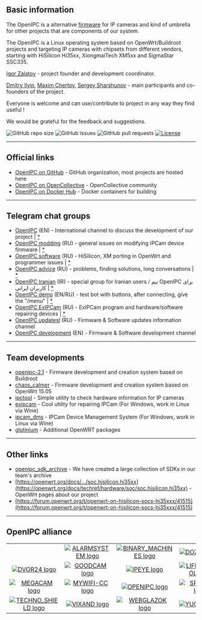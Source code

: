 
## Basic information

The OpenIPC is a alternative [firmware](https://github.com/OpenIPC) for IP cameras and kind of umbrella for other projects that are components of our system.

The OpenIPC is a Linux operating system based on OpenWrt/Buildroot projects and targeting IP cameras with chipsets from different vendors, starting with HiSilicon Hi35xx, XiongmaiTech XM5xx and SigmaStar SSC335.

[Igor Zalatov](https://web.telegram.org/#/im?p=@FlyRouter) - project founder and development coordinator.

[Dmitry Ilyin](https://web.telegram.org/#/im?p=@widgetii), [Maxim Chertov](https://web.telegram.org/#/im?p=@mAX3773), [Sergey Sharshunov](https://web.telegram.org/#/im?p=@USSSSSH) - main participants and co-founders of the project.

Everyone is welcome and can use/contribute to project in any way they find useful !

We would be grateful for the feedback and suggestions.

![GitHub repo size](https://img.shields.io/github/repo-size/OpenIPC/openipc.github.io)
![GitHub issues](https://img.shields.io/github/issues/OpenIPC/openipc.github.io)
![GitHub pull requests](https://img.shields.io/github/issues-pr/OpenIPC/openipc.github.io)
[![License](https://img.shields.io/github/license/OpenIPC/openipc.github.io)](https://opensource.org/licenses/MIT)

---------------------------------------------------------------------------------

## Official links

* [OpenIPC on GitHub](https://github.com/OpenIPC/) - GitHub organization, most projects are hosted here
* [OpenIPC on OpenCollective](https://opencollective.com/openipc) - OpenCollective community
* [OpenIPC on Docker Hub](https://hub.docker.com/u/openipc) - Docker containers for building

---------------------------------------------------------------------------------

## Telegram chat groups

* [OpenIPC](https://t.me/openipc) (EN) - International channel to discuss the development of our project | [*](https://combot.org/c/1166652144)
* [OpenIPC modding](https://t.me/openipc_modding) (RU) - general issues on modifying IPCam device firmware | [*](https://combot.org/c/-1001247643198)
* [OpenIPC software](https://t.me/openipc_software) (RU) - HiSilicon, XM porting in OpenWrt and programmer issues | [*](https://combot.org/c/-1001196905312)
* [OpenIPC advice](https://t.me/openipc_advice) (RU) - problems, finding solutions, long conversations | [*](https://combot.org/c/1385065634)
* [OpenIPC Iranian](https://t.me/joinchat/T_GwQUBTJdfXJrFb) (IR) - special group for Iranian users / تیم OpenIPC برای کاربران ایرانی | [*](https://combot.org/c/-1001341239361)
* [OpenIPC demo](https://t.me/openipc_demo)  (EN/RU) - test bot with buttons, after connecting, give the "/menu" | [*](https://combot.org/c/1414887196)
* [OpenIPC ExIPCam](https://t.me/ExIPCam) (RU) - ExIPCam program and hardware/software repairing devices | [*](https://combot.org/c/1213889378)
* [OpenIPC updatesl](https://t.me/s/openipc_updates) (RU) - Firmware & Software updates information channel
* [OpenIPC development](https://t.me/s/openipc_dev) (EN) - Firmware & Software development channel

---------------------------------------------------------------------------------

## Team developments

* [openipc-2.1](https://openipc.github.io/openipc-2.1) - Firmware development and creation system based on Buildroot
* [chaos_calmer](https://github.com/OpenIPC/chaos_calmer) - Firmware development and creation system based on OpenWrt 15.05
* [ipctool](https://openipc.github.io/ipctool) - Simple utility to check hardware information for IP cameras
* [exipcam](http://team.openipc.org/exipcam/) - Cool utility for repairing IPCam (For Windows, work in Linux via Wine)
* [ipcam_dms](http://team.openipc.org/ipcam_dms/) - IPCam Device Management System (For Windows, work in Linux via Wine)
* [glutinium](https://github.com/ZigFisher/Glutinium) - Additional OpenWRT packages

---------------------------------------------------------------------------------

## Other links

* [openipc_sdk_archive](https://dl.openipc.org/SDK/) - We have created a large collection of SDKs in our team's archive
* [https://openwrt.org/docs/.../soc.hisilicon.hi35xx](https://openwrt.org/docs/techref/hardware/soc/soc.hisilicon.hi35xx) - OpenWrt pages about our project
* [https://forum.openwrt.org/t/openwrt-on-hisilicon-socs-hi35xxx/41515](https://forum.openwrt.org/t/openwrt-on-hisilicon-socs-hi35xxx/41515)

---------------------------------------------------------------------------------

## OpenIPC alliance

|   |   |   |   |
|:-:|:-:|:-:|:-:|
| | [![ALARMSYSTEM logo](https://openipc.github.io/images/partner_alarmsystem_mini.png "ALARMSYSTEM logo")](https://alarmsystem-cctv.ru/product-category/cctv-products/cctv-cameras/ip-cameras-cctv/?swoof=1&product_brands=openipc&really_curr_tax=189-product_cat) | [![BINARY_MACHINES logo](https://openipc.github.io/images/partner_binary-machines_mini.png "BINARY_MACHINES logo")](http://bmachines.ru) | [![DOZOR logo](https://openipc.github.io/images/partner_dozor_mini.png "DOZOR logo")](https://dozor-smart.ru) |
| [![DVOR24 logo](https://openipc.github.io/images/partner_dvor24_mini.png "DVOR24 logo")](https://dvor24.ru) | [![GOODCAM logo](https://openipc.github.io/images/partner_goodcam_mini.png "GOODCAM logo")](https://www.goodcam.io) | [![IPEYE logo](https://openipc.github.io/images/partner_ipeye_mini.png "IPEYE logo")](https://ipeye.ru) | [![LIFECONTROL logo](https://openipc.github.io/images/partner_lifecontrol_mini.png "LIFECONTROL logo")](https://lifecontrol.ru/) |
| [![MEGACAM logo](https://openipc.github.io/images/partner_megacam_mini.png "MEGACAM logo")](http://megacam.kz) | [![MYWIFI-CC logo](https://openipc.github.io/images/partner_mywifi-cc_mini.png "MYWIFI-CC logo")](https://xn--80aaaf0bh2e7a5c.xn--p1ai/) | [![OPENIPC logo](https://openipc.github.io/images/partner_openipc_mini.png "OPENIPC logo")](https://openipc.org) | [![SPUTNIK logo](https://openipc.github.io/images/partner_sputnik_mini.png "SPUTNIK logo")](https://sputnik.systems) |
| [![TECHNO_SHIELD logo](https://openipc.github.io/images/partner_techno-shield_mini.png "TECHNO_SCHIELD logo")](https://msvoko.ru) | [![VIXAND logo](https://openipc.github.io/images/partner_vixand_mini.png "VIXAND logo")](http://vixand.ru) | [![WEBGLAZOK logo](https://openipc.github.io/images/partner_webglazok_mini.png "WEBGLAZOK logo")](https://webglazok.com) | [![YUCCA logo](https://openipc.github.io/images/partner_yucca_mini.png "YUCCA logo")](https://yucca.app/en) |
